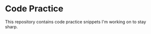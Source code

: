 Code Practice
=============

This repository contains code practice snippets I'm working on to stay sharp.
